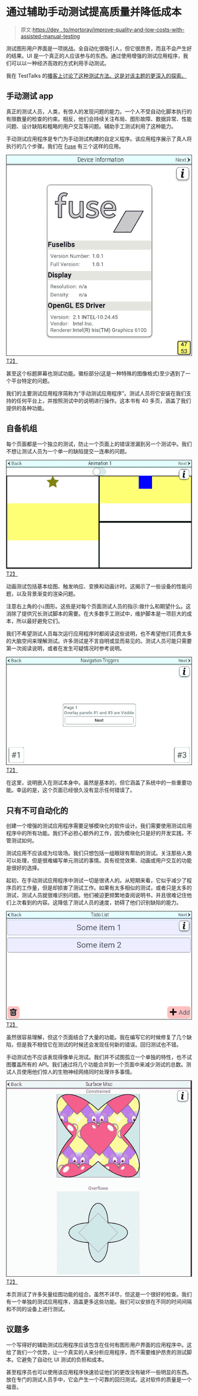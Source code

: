 # 通过辅助手动测试提高质量并降低成本

> 原文:[https://dev . to/mortoray/improve-quality-and-low-costs-with-assisted-manual-testing](https://dev.to/mortoray/improve-quality-and-lower-costs-with-assisted-manual-testing)

测试图形用户界面是一项挑战。全自动化很吸引人，但它很昂贵，而且不会产生好的结果。UI 是一个真正的人应该参与的东西。通过使用增强的测试应用程序，我们可以以一种经济高效的方式利用手动测试。

我在 TestTalks 的[播客上讨论了这种测试方法。这是对该主题的更深入的探索。](https://joecolantonio.com/testtalks/153)

## 手动测试 app

真正的测试人员，人类，有惊人的发现问题的能力。一个人不受自动化脚本执行的有限数量的检查的约束。相反，他们会持续关注布局、图形故障、数据异常、性能问题、设计缺陷和粗略的用户交互等问题。辅助手工测试利用了这种能力。

手动测试应用程序是专门为手动测试构建的自定义程序。该应用程序展示了真人将执行的几个步骤。我们在 [Fuse](https://fusetools.com/) 有三个这样的应用。

[![Sample page](img/6bd7d5e6576fd9fa0bc2c8b0052fd7bc.png)T2】](https://res.cloudinary.com/practicaldev/image/fetch/s--4RsVsvCY--/c_limit%2Cf_auto%2Cfl_progressive%2Cq_auto%2Cw_880/https://mortoray.files.wordpress.com/2017/05/screen-shot-2017-05-22-at-09-11-12.png)

甚至这个标题屏幕也测试功能。徽标部分(这是一种特殊的图像格式)至少遇到了一个平台特定的问题。

我们的主要测试应用程序简称为“手动测试应用程序”。测试人员将它安装在我们支持的任何平台上，并按照测试中的说明进行操作。这本书有 40 多页，涵盖了我们提供的各种功能。

## 自备机组

每个页面都是一个独立的测试，防止一个页面上的错误泄漏到另一个测试中。我们不想让测试人员为一个单一的缺陷提交一连串的问题。

[![Screenshot](img/b5b4fc8a9a62e75b72287e4195c6c9fe.png)T2】](https://res.cloudinary.com/practicaldev/image/fetch/s--fy1tlHp4--/c_limit%2Cf_auto%2Cfl_progressive%2Cq_auto%2Cw_880/https://mortoray.files.wordpress.com/2017/05/screen-shot-2017-05-22-at-09-13-33.png)

动画测试包括基本绘图、触发响应、变换和动画计时。这揭示了一些设备的性能问题，以及背景渐变的渲染问题。

注意右上角的小`i`图形。这些是对每个页面测试人员的指示:做什么和期望什么。这消除了提供冗长测试脚本的需要。在大多数手工测试中，维护脚本是一项巨大的成本，所以最好避免它们。

我们不希望测试人员每次运行应用程序时都阅读这些说明，也不希望他们花费太多的大脑空间来理解测试。许多测试是不言自明或显而易见的。测试人员可能只需要第一次阅读说明，或者在发生可疑情况时参考说明。

[![Screenshot](img/db321598507677672f4805e04f58a8ff.png)T2】](https://res.cloudinary.com/practicaldev/image/fetch/s--14bzZEDR--/c_limit%2Cf_auto%2Cfl_progressive%2Cq_auto%2Cw_880/https://mortoray.files.wordpress.com/2017/05/screen-shot-2017-05-22-at-09-32-32.png)

在这里，说明嵌入在测试本身中。虽然是基本的，但它涵盖了系统中的一些重要功能。幸运的是，这个页面已经很久没有显示任何错误了。

## 只有不可自动化的

创建一个增强的测试应用程序需要足够模块化的软件设计。我们需要使用测试应用程序中的所有功能。我们不必担心额外的工作，因为模块化只是好的开发实践，不管测试如何。

测试应用不应该成为垃圾场。我们只想包括一组眼球有帮助的测试。关注那些人类可以处理，但是很难编写单元测试的事情。具有视觉效果、动画或用户交互的功能是很好的选择。

起初，在手动测试应用程序中测试一切是很诱人的。从短期来看，它似乎减少了程序员的工作量，但是却损害了测试工作。如果有太多相似的测试，或者只是太多的测试，测试人员就很难识别问题。他们被迫更频繁地查阅说明书，并且很难记住他们上次看到的内容。这降低了测试人员的速度，妨碍了他们识别缺陷的能力。

[![Screenshot](img/24623dbfa46be904f57d53d993d3c47d.png)T2】](https://res.cloudinary.com/practicaldev/image/fetch/s--VXgQvmi5--/c_limit%2Cf_auto%2Cfl_progressive%2Cq_auto%2Cw_880/https://mortoray.files.wordpress.com/2017/05/screen-shot-2017-05-22-at-09-32-51.png)

虽然很容易理解，但这个页面结合了大量的功能。我在编写它的时候修复了几个缺陷，但是我不相信它在测试的时候还会发现任何新的错误。回归测试也不错。

手动测试也不应该表现得像单元测试。我们并不试图孤立一个单独的特性，也不试图覆盖所有的 API。我们通过将几个功能合并到一个页面中来减少测试的总数。测试人员使用他们惊人的生物神经网络同时处理许多事情。

[![Screenshot](img/9747e20a80a3e938eb06ed0a269fef55.png)T2】](https://res.cloudinary.com/practicaldev/image/fetch/s--W2foNocY--/c_limit%2Cf_auto%2Cfl_progressive%2Cq_auto%2Cw_880/https://mortoray.files.wordpress.com/2017/05/screen-shot-2017-05-22-at-09-33-27.png)

本页测试了许多矢量绘图功能的组合。虽然不详尽，但这是一个很好的检查。我们有一个单独的测试应用程序，涵盖更多这些功能。我们可以安排在不同的时间间隔和不同的设备上进行测试。

## 议题多

一个写得好的辅助测试应用程序应该包含在任何有图形用户界面的应用程序中。这给了我们一个优势，让一个真实的人来分析应用程序，而不需要维护昂贵的测试脚本。它避免了自动化 UI 测试的负担和成本。

甚至程序员也可以使用该应用程序快速验证他们的更改没有破坏一些明显的东西。放在专门的测试人员手中，它会产生一个可靠的回归测试。这对软件的质量是一个福音。